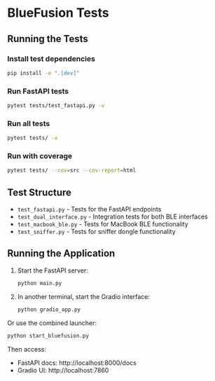 # BlueFusion Tests

## Running the Tests

### Install test dependencies
```bash
pip install -e ".[dev]"
```

### Run FastAPI tests
```bash
pytest tests/test_fastapi.py -v
```

### Run all tests
```bash
pytest tests/ -v
```

### Run with coverage
```bash
pytest tests/ --cov=src --cov-report=html
```

## Test Structure

- `test_fastapi.py` - Tests for the FastAPI endpoints
- `test_dual_interface.py` - Integration tests for both BLE interfaces
- `test_macbook_ble.py` - Tests for MacBook BLE functionality
- `test_sniffer.py` - Tests for sniffer dongle functionality

## Running the Application

1. Start the FastAPI server:
   ```bash
   python main.py
   ```

2. In another terminal, start the Gradio interface:
   ```bash
   python gradio_app.py
   ```

Or use the combined launcher:
```bash
python start_bluefusion.py
```

Then access:
- FastAPI docs: http://localhost:8000/docs
- Gradio UI: http://localhost:7860